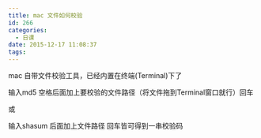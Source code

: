 ```yaml
---
title: mac 文件如何校验
id: 266
categories:
  - 日课
date: 2015-12-17 11:08:37
tags:
---
```


mac 自带文件校验工具，已经内置在终端(Terminal)下了

输入md5 空格后面加上要校验的文件路径（将文件拖到Terminal窗口就行）回车

或

输入shasum 后面加上文件路径 回车皆可得到一串校验码